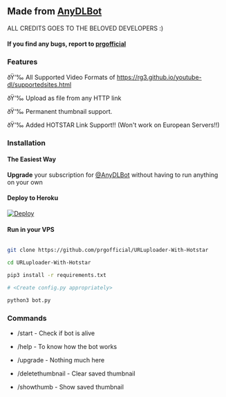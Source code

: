 ## Made from [AnyDLBot](https://telegram.dog/AnyDLBot)

ALL CREDITS GOES TO THE BELOVED DEVELOPERS :)

#### If you find any bugs, report to [prgofficial](https://telegram.dog/prgofficial)

### Features

ðŸ‘‰ All Supported Video Formats of https://rg3.github.io/youtube-dl/supportedsites.html

ðŸ‘‰ Upload as file from any HTTP link

ðŸ‘‰ Permanent thumbnail support.

ðŸ‘‰ Added HOTSTAR Link Support!!  (Won't work on European Servers!!)

### Installation

#### The Easiest Way

**Upgrade** your subscription for [@AnyDLBot](https://telegram.dog/AnyDLBot) without having to run anything on your own

#### Deploy to Heroku

[![Deploy](https://www.herokucdn.com/deploy/button.svg)](https://www.heroku.com/deploy?template=https://github.com/prgofficial/URLuploader-With-Hotstar)

#### Run in your VPS

```sh

git clone https://github.com/prgofficial/URLuploader-With-Hotstar

cd URLuploader-With-Hotstar

pip3 install -r requirements.txt

# <Create config.py appropriately>

python3 bot.py

```

### Commands

* /start             - Check if bot is alive

* /help              - To know how the bot works

* /upgrade           - Nothing much here

* /deletethumbnail   - Clear saved thumbnail

* /showthumb         - Show saved thumbnail

